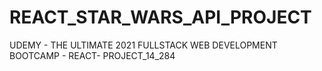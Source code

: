# REACT_STAR_WARS_API_PROJECT
UDEMY - THE ULTIMATE 2021 FULLSTACK WEB DEVELOPMENT BOOTCAMP - REACT- PROJECT_14_284
